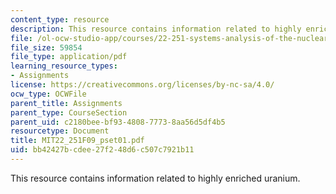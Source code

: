 ```yaml
---
content_type: resource
description: This resource contains information related to highly enriched uranium.
file: /ol-ocw-studio-app/courses/22-251-systems-analysis-of-the-nuclear-fuel-cycle-fall-2009/bb42427bcdee27f248d6c507c7921b11_MIT22_251F09_pset01.pdf
file_size: 59854
file_type: application/pdf
learning_resource_types:
- Assignments
license: https://creativecommons.org/licenses/by-nc-sa/4.0/
ocw_type: OCWFile
parent_title: Assignments
parent_type: CourseSection
parent_uid: c2180bee-bf93-4808-7773-8aa56d5df4b5
resourcetype: Document
title: MIT22_251F09_pset01.pdf
uid: bb42427b-cdee-27f2-48d6-c507c7921b11
---
```

This resource contains information related to highly enriched uranium.